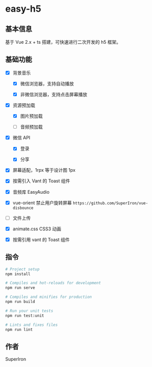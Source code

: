 # easy-h5

## 基本信息

基于 Vue 2.x + ts 搭建，可快速进行二次开发的 h5 框架。

## 基础功能

-   [x] 背景音乐

    -   [x] 微信浏览器，支持自动播放

    -   [x] 非微信浏览器，支持点击屏幕播放

-   [x] 资源预加载

    -   [x] 图片预加载

    -   [ ] 音频预加载

-   [x] 微信 API

    -   [x] 登录

    -   [x] 分享

*   [x] 屏幕适配，1rpx 等于设计图 1px

*   [x] 按需引入 Vant 的 Toast 组件

*   [x] 音频库 EasyAudio

*   [x] vue-orient 禁止用户旋转屏幕 `https://github.com/SuperIron/vue-disbounce`

*   [ ] 文件上传

*   [x] animate.css CSS3 动画

*   [x] 按需引用 vant 的 Toast 组件

## 指令

```bash
# Project setup
npm install

# Compiles and hot-reloads for development
npm run serve

# Compiles and minifies for production
npm run build

# Run your unit tests
npm run test:unit

# Lints and fixes files
npm run lint
```

## 作者

SuperIron
